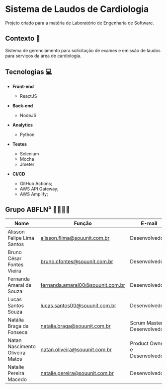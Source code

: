 # Sistema de Laudos de Cardiologia 

Projeto criado para a matéria de Laboratório de Engenharia de Software.

## Contexto 📃
Sistema de gerenciamento para solicitação de exames e emissão de laudos para serviços da área de cardiologia.

## Tecnologias 💻

- **Front-end**
	- ReactJS 

- **Back-end**
	- NodeJS

- **Analytics**
	- Python
	
- **Testes**
	- Selenium
	- Mocha
	- Jmeter

- **CI/CD**
	- GitHub Actions;
	- AWS API Gateway;
	- AWS Amplify;

## Grupo ABFLN³ 👨‍💻👩‍💻

<table>
   <thead>
			<tr>
					<th>Nome</th>
					<th>Função</th>
					<th>E-mail</th>
			</tr>
   </thead>
   <tbody>
			<tr>
					<td>Alisson Felipe Lima Santos</td>
					<td><a href="mailto:alisson.flima@souunit.com.br">alisson.flima@souunit.com.br</a></td>
					<td>Desenvolvedor</td>
			</tr>
			<tr>
					<td>Bruno César Fontes Vieira</td>
					<td><a href="mailto:bruno.cfontes@souunit.com.br">bruno.cfontes@souunit.com.br</a></td>
					<td>Desenvolvedor</td>
			</tr>
			<tr>
					<td>Fernanda Amaral de Souza</td>
					<td><a href="mailto:fernanda.amaral00@souunit.com.br">fernanda.amaral00@souunit.com.br</a></td>
					<td>Desenvolvedora</td>
			</tr>
			<tr>
					<td>Lucas Santos Souza</td>
					<td><a href="mailto:lucas.santos00@souunit.com.br">lucas.santos00@souunit.com.br</a></td>
					<td>Desenvolvedor</td>
			</tr>
			<tr>
					<td>Natália Braga da Fonseca</td>
					<td><a href="mailto:natalia.braga@souunit.com.br">natalia.braga@souunit.com.br</a></td>
					<td>Scrum Master e Desenvolvedora</td>
			</tr>
			<tr>
					<td>Natan Nascimento Oliveira Matos</td>
					<td><a href="mailto:natan.oliveira@souunit.com.br">natan.oliveira@souunit.com.br</a></td>
					<td>Product Owner e Desenvolvedor</td>
			</tr>
			<tr>
					<td>Natalie Pereira Macedo</td>
					<td><a href="mailto:natalie.pereira@souunit.com.br">natalie.pereira@souunit.com.br</a></td>
					<td>Desenvolvedora</td>
			</tr>
   </tbody>
</table>